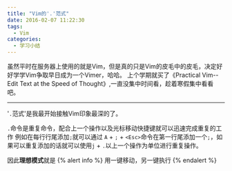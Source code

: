 ```yaml
---
title: "Vim的'.'范式"
date: 2016-02-07 11:22:30
tags:
  - Vim
categories: 
  - 学习小结
---
```

虽然平时在服务器上使用的就是Vim，但是真的只是Vim的皮毛中的皮毛，决定好好学学Vim争取早日成为一个Vimer，哈哈。 上个学期就买了《Practical Vim--Edit Text at the Speed of Thought》,一直没集中时间看，趁着寒假集中看看吧。

---
'`.`范式'是我最开始接触Vim印象最深的了。

`.`命令是重复命令，配合上一个操作以及光标移动快捷键就可以迅速完成重复的工作
例如在每行行尾添加`;`就可以通过
`A` + `;` + `<Esc>`命令在第一行尾添加一个`;`，如果可以重复添加的话就可以使用`j` + `.`以上一个操作为单位进行重复操作。
<!-- more -->
因此**理想模式**就是
{% alert info %}
用一键移动，另一键执行
{% endalert %}
